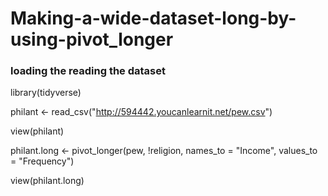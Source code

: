 # Making-a-wide-dataset-long-by-using-pivot_longer 
### loading the reading the dataset 
library(tidyverse)

philant <- read_csv("http://594442.youcanlearnit.net/pew.csv")

view(philant)


philant.long <- pivot_longer(pew, !religion, names_to = "Income", values_to = "Frequency")


view(philant.long)
